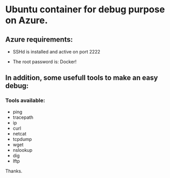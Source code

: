 # Ubuntu container for debug purpose on Azure.

## Azure requirements:
- SSHd is installed and active on port 2222

- The root password is: Docker!

## In addition, some usefull tools to make an easy debug:

### Tools available:

* ping
* tracepath
* ip
* curl
* netcat
* tcpdump
* wget
* nslookup
* dig
* lftp

Thanks.
